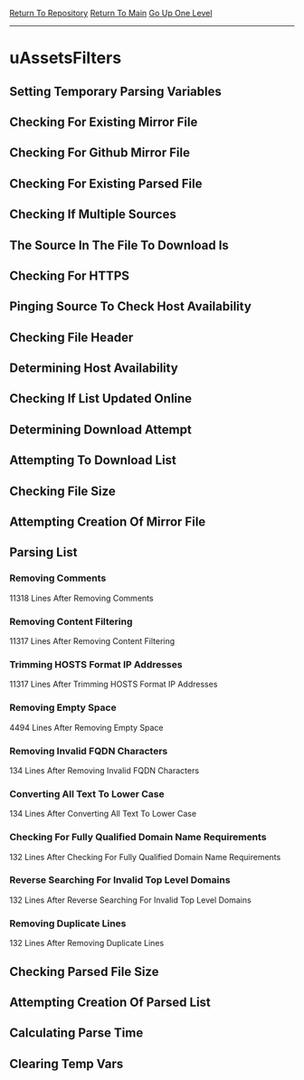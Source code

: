 [Return To Repository](https://github.com/deathbybandaid/piholeparser/)
[Return To Main](https://github.com/deathbybandaid/piholeparser/blob/master/RecentRunLogs/Mainlog.md)
[Go Up One Level](https://github.com/deathbybandaid/piholeparser/blob/master/RecentRunLogs/TopLevelScripts/30-Processing-External-Blacklists.md)
____________________________________
# uAssetsFilters
## Setting Temporary Parsing Variables
## Checking For Existing Mirror File
## Checking For Github Mirror File
## Checking For Existing Parsed File
## Checking If Multiple Sources
## The Source In The File To Download Is
## Checking For HTTPS
## Pinging Source To Check Host Availability
## Checking File Header
## Determining Host Availability
## Checking If List Updated Online
## Determining Download Attempt
## Attempting To Download List
## Checking File Size
## Attempting Creation Of Mirror File
## Parsing List
### Removing Comments
11318 Lines After Removing Comments
### Removing Content Filtering
11317 Lines After Removing Content Filtering
### Trimming HOSTS Format IP Addresses
11317 Lines After Trimming HOSTS Format IP Addresses
### Removing Empty Space
4494 Lines After Removing Empty Space
### Removing Invalid FQDN Characters
134 Lines After Removing Invalid FQDN Characters
### Converting All Text To Lower Case
134 Lines After Converting All Text To Lower Case
### Checking For Fully Qualified Domain Name Requirements
132 Lines After Checking For Fully Qualified Domain Name Requirements
### Reverse Searching For Invalid Top Level Domains
132 Lines After Reverse Searching For Invalid Top Level Domains
### Removing Duplicate Lines
132 Lines After Removing Duplicate Lines
## Checking Parsed File Size
## Attempting Creation Of Parsed List
## Calculating Parse Time
## Clearing Temp Vars
